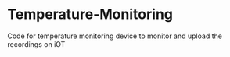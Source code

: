 # Temperature-Monitoring
Code for temperature monitoring device to monitor and upload the recordings on iOT

